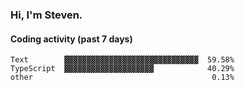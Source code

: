 ### Hi, I'm Steven.

#### Coding activity (past 7 days)
```
Text        ▓▓▓▓▓▓▓▓▓▓▓▓▓▓▓▓▓▓▓▓▓▓▓▓▓▓▓▓▓▓  59.58%
TypeScript  ▓▓▓▓▓▓▓▓▓▓▓▓▓▓▓▓▓▓▓▓            40.29%
other                                        0.13%
```

